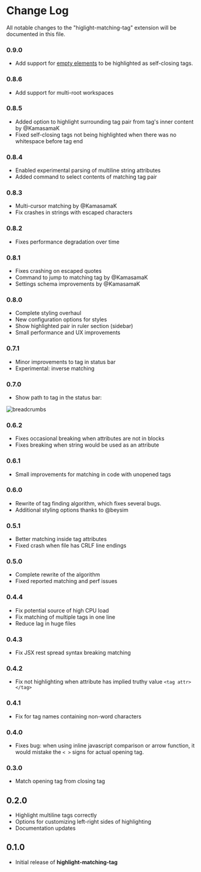 # Change Log
All notable changes to the "higlight-matching-tag" extension will be documented in this file.

### 0.9.0

* Add support for [empty elements](https://developer.mozilla.org/en-US/docs/Glossary/Empty_element) to be highlighted as self-closing tags.

### 0.8.6

* Add support for multi-root workspaces

### 0.8.5

* Added option to highlight surrounding tag pair from tag's inner content by @KamasamaK
* Fixed self-closing tags not being highlighted when there was no whitespace before tag end

### 0.8.4

* Enabled experimental parsing of multiline string attributes
* Added command to select contents of matching tag pair

### 0.8.3

* Multi-cursor matching by @KamasamaK
* Fix crashes in strings with escaped characters

### 0.8.2

* Fixes performance degradation over time

### 0.8.1

* Fixes crashing on escaped quotes
* Command to jump to matching tag by @KamasamaK
* Settings schema improvements by @KamasamaK

### 0.8.0

* Complete styling overhaul
* New configuration options for styles
* Show highlighted pair in ruler section (sidebar)
* Small performance and UX improvements

### 0.7.1

* Minor improvements to tag in status bar
* Experimental: inverse matching

### 0.7.0

* Show path to tag in the status bar:

![breadcrumbs](https://images2.imgbox.com/bc/0d/PzVAkYdU_o.png)

### 0.6.2

* Fixes occasional breaking when attributes are not in blocks
* Fixes breaking when string would be used as an attribute

### 0.6.1

* Small improvements for matching in code with unopened tags

### 0.6.0

* Rewrite of tag finding algorithm, which fixes several bugs.
* Additional styling options thanks to @beysim

### 0.5.1

* Better matching inside tag attributes
* Fixed crash when file has CRLF line endings

### 0.5.0

* Complete rewrite of the algorithm
* Fixed reported matching and perf issues

### 0.4.4

* Fix potential source of high CPU load
* Fix matching of multiple tags in one line
* Reduce lag in huge files

### 0.4.3

* Fix JSX rest spread syntax breaking matching

### 0.4.2

* Fix not highlighting when attribute has implied truthy value `<tag attr></tag>`

### 0.4.1

* Fix for tag names containing non-word characters

### 0.4.0

* Fixes bug: when using inline javascript comparison or arrow function, it would mistake the `< >` signs for actual opening tag.

### 0.3.0

* Match opening tag from closing tag

## 0.2.0

* Highlight multiline tags correctly
* Options for customizing left-right sides of highlighting
* Documentation updates

## 0.1.0

* Initial release of __highlight-matching-tag__